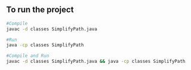 
## To run the project
```bash
#Compile
javac -d classes SimplifyPath.java

#Run
java -cp classes SimplifyPath

#Compile and Run
javac -d classes SimplifyPath.java && java -cp classes SimplifyPath
```
